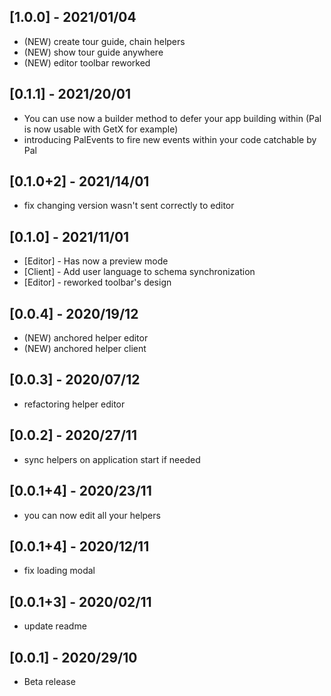## [1.0.0] - 2021/01/04
- (NEW) create tour guide, chain helpers 
- (NEW) show tour guide anywhere
- (NEW) editor toolbar reworked

## [0.1.1] - 2021/20/01
- You can use now a builder method to defer your app building within (Pal is now usable with GetX for example)
- introducing PalEvents to fire new events within your code catchable by Pal

## [0.1.0+2] - 2021/14/01
- fix changing version wasn't sent correctly to editor

## [0.1.0] - 2021/11/01
- [Editor] - Has now a preview mode
- [Client] - Add user language to schema synchronization
- [Editor] - reworked toolbar's design

## [0.0.4] - 2020/19/12
- (NEW) anchored helper editor
- (NEW) anchored helper client

## [0.0.3] - 2020/07/12
- refactoring helper editor

## [0.0.2] - 2020/27/11
- sync helpers on application start if needed

## [0.0.1+4] - 2020/23/11
- you can now edit all your helpers

## [0.0.1+4] - 2020/12/11
- fix loading modal

## [0.0.1+3] - 2020/02/11
- update readme

## [0.0.1] - 2020/29/10
- Beta release